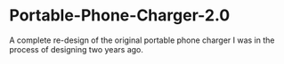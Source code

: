 # Portable-Phone-Charger-2.0
A complete re-design of the original portable phone charger I was in the process of designing two years ago.
